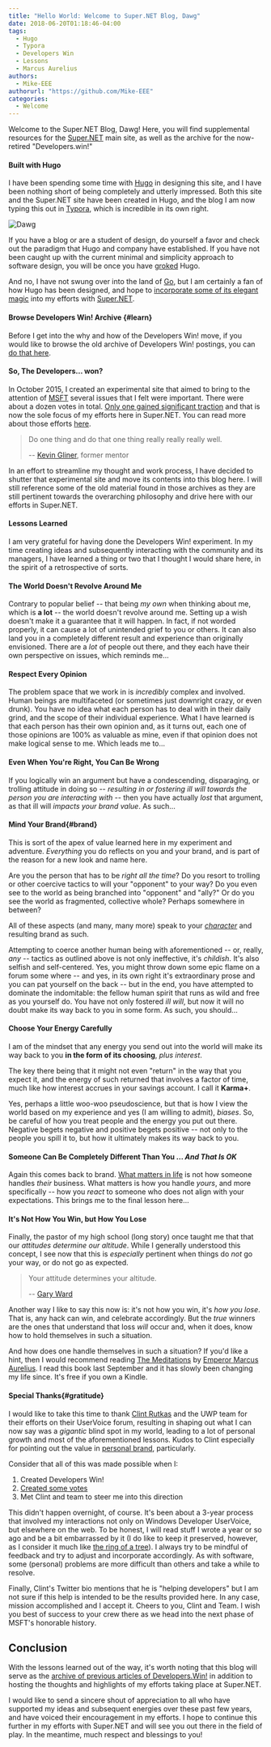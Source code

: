 ```yaml
---
title: "Hello World: Welcome to Super.NET Blog, Dawg"
date: 2018-06-20T01:18:46-04:00
tags:
  - Hugo
  - Typora
  - Developers Win
  - Lessons
  - Marcus Aurelius
authors: 
  - Mike-EEE
authorurl: "https://github.com/Mike-EEE"
categories:
  - Welcome
---
```


Welcome to the Super.NET Blog, Dawg!  Here, you will find supplemental resources for the [Super.NET](https://superdotnet.run/) main site, as well as the archive for the now-retired "Developers.win!"

#### Built with Hugo

I have been spending some time with [Hugo](https://gohugo.io) in designing this site, and I have been nothing short of being completely and utterly impressed.  Both this site and the Super.NET site have been created in Hugo, and the blog I am now typing this out in [Typora](https://typora.io/), which is incredible in its own right.

![Dawg](/images/Dawg.jpg)

If you have a blog or are a student of design, do yourself a favor and check out the paradigm that Hugo and company have established.  If you have not been caught up with the current minimal and simplicity approach to software design, you will be once you have [groked](https://en.wikipedia.org/wiki/Grok) Hugo.

And no, I have not swung over into the land of [Go](https://golang.org/), but I am certainly a fan of how Hugo has been designed, and hope to [incorporate some of its elegant magic](https://en.wikipedia.org/wiki/Ren%C3%A9_Girard#Mimetic_desire) into my efforts with [Super.NET](https://github.com/SuperDotNet/Super.NET).

#### Browse Developers Win! Archive {#learn}

Before I get into the why and how of the Developers Win! move, if you would like to browse the old archive of Developers Win! postings, you can [do that here](/categories/developers-win/).

#### So, The Developers... won?

In October 2015, I created an experimental site that aimed to bring to the attention of [MSFT](/2018/06/msft-vs-ms/) several issues that I felt were important.  There were about a dozen votes in total.  [Only one gained significant traction](https://visualstudio.uservoice.com/forums/121579-visual-studio-ide/suggestions/10027638-create-a-ubiquitous-net-client-application-develo) and that is now the sole focus of my efforts here in Super.NET.  You can read more about those efforts [here](https://superdotnet.run).

> Do one thing and do that one thing really really really well.
>
> -- [Kevin Gliner](http://www.kevingliner.com/), former mentor

In an effort to streamline my thought and work process, I have decided to shutter that experimental site and move its contents into this blog here.  I will still reference some of the old material found in those archives as they are still pertinent towards the overarching philosophy and drive here with our efforts in Super.NET.

#### Lessons Learned

I am very grateful for having done the Developers Win! experiment.  In my time creating ideas and subsequently interacting with the community and its managers, I have learned a thing or two that I thought I would share here, in the spirit of a retrospective of sorts.

#### The World Doesn't Revolve Around Me

Contrary to popular belief -- that being *my own* when thinking about me, which is **a lot** -- the world doesn't revolve around me.  Setting up a wish doesn't make it a guarantee that it will happen.  In fact, if not worded properly, it can cause a lot of unintended grief to you or others.  It can also land you in a completely different result and experience than originally envisioned.  There are a *lot* of people out there, and they each have their own perspective on issues, which reminds me...

#### Respect Every Opinion

The problem space that we work in is _incredibly_ complex and involved.  Human beings are multifaceted (or sometimes just downright crazy, or even drunk).  You have no idea what each person has to deal with in their daily grind, and the scope of their individual experience.  What I have learned is that each person has their own opinion and, as it turns out, each one of those opinions are 100% as valuable as mine, even if that opinion does not make logical sense to me.  Which leads me to...

#### Even When You're Right, You Can Be Wrong

If you logically win an argument but have a condescending, disparaging, or trolling attitude in doing so -- *resulting in or fostering ill will towards the person you are interacting with* -- then you have actually *lost* that argument, as that ill will *impacts your brand value*.  As such...

#### Mind Your Brand{#brand}

This is sort of the apex of value learned here in my experiment and adventure.  *Everything* you do reflects on you and your brand, and is part of the reason for a new look and name here.  

Are you the person that has to be *right all the time*?  Do you resort to trolling or other coercive tactics to will your "opponent" to your way?  Do you even see to the world as being branched into "opponent" and "ally?"  Or do you see the world as fragmented, collective whole?  Perhaps somewhere in between?

All of these aspects (and many, many more) speak to your *[character](https://youtu.be/YgxACD-rL5c)* and resulting brand as such.

Attempting to coerce another human being with aforementioned -- or, really, *any* -- tactics as outlined above is not only ineffective, it's *childish*.  It's also selfish and self-centered.  Yes, you might throw down some epic flame on a forum some where -- and yes, in its own right it's extraordinary prose and you can pat yourself on the back -- but in the end, you have attempted to dominate the indomitable: the fellow human spirit that runs as wild and free as you yourself do.  You have not only fostered *ill will*, but now it will no doubt make its way back to you in some form.  As such, you should...

#### Choose Your Energy Carefully

I am of the mindset that any energy you send out into the world will make its way back to you **in the form of its choosing**, *plus interest*.  

The key there being that it might not even "return" in the way that you expect it, and the energy of such returned that involves a factor of time, much like how interest accrues in your savings account.  I call it **Karma+**.  

Yes, perhaps a little woo-woo pseudoscience, but that is how I view the world based on my experience and yes (I am willing to admit), *biases*.  So, be careful of how you treat people and the energy you put out there.  Negative begets negative and positive begets positive -- not only to the people you spill it to, but how it ultimately makes its way back to you.

#### Someone Can Be Completely Different Than You ... *And That Is OK*

Again this comes back to brand.  [What matters in life](https://youtu.be/Oo9buo9Mtos) is not how someone handles *their* business.  What matters is how you handle *yours*, and more specifically -- how you *react* to someone who does not align with your expectations.  This brings me to the final lesson here...

#### It's Not How You Win, but How You Lose

Finally, the pastor of my high school (long story) once taught me that that our _attitudes determine our altitude_.  While I generally understood this concept, I see now that this is *especially* pertinent when things do _not_ go your way, or do not go as expected.  

> Your attitude determines your altitude.
>
> -- [Gary Ward](http://a.co/5DkMaLu)

Another way I like to say this now is: it's not how you win, it's *how you lose*.  That is, any hack can win, and celebrate accordingly.  But the _true_ winners are the ones that understand that loss _will_ occur and, when it does, know how to hold themselves in such a situation.

And how does one handle themselves in such a situation?  If you'd like a hint, then I would recommend reading [The Meditations](http://a.co/cTnzzhM) by [Emperor Marcus Aurelius](https://www.facebook.com/MarcusAureliusEmperor/).  I read this book last September and it has slowly been changing my life since.  It's free if you own a Kindle.

#### Special Thanks{#gratitude}

I would like to take this time to thank [Clint Rutkas](https://twitter.com/ClintRutkas) and the UWP team for their efforts on their UserVoice forum, resulting in shaping out what I can now say was a *gigantic* blind spot in my world, leading to a lot of personal growth and most of the aforementioned lessons.  Kudos to Clint especially for pointing out the value in [personal brand](#brand), particularly.  

Consider that all of this was made possible when I:

1. Created Developers Win!
2. [Created some votes](https://wpdev.uservoice.com/)
3. Met Clint and team to steer me into this direction

This didn't happen overnight, of course.  It's been about a 3-year process that involved my interactions not only on Windows Developer UserVoice, but elsewhere on the web.  To be honest, I will read stuff I wrote a year or so ago and be a bit embarrassed by it (I do like to keep it preserved, however, as I consider it much like [the ring of a tree](https://en.wikipedia.org/wiki/Dendrochronology)).  I always try to be mindful of feedback and try to adjust and incorporate accordingly.  As with software, some (personal) problems are more difficult than others and take a while to resolve.

Finally, Clint's Twitter bio mentions that he is "helping developers" but I am not sure if this help is intended to be the results provided here.  In any case, mission accomplished and I accept it.  Cheers to you, Clint and Team.  I wish you best of success to your crew there as we head into the next  phase of MSFT's honorable history.

## Conclusion

With the lessons learned out of the way, it's worth noting that this blog will serve as the [archive of previous articles of Developers.Win!](/categories/developers-win/) in addition to hosting the thoughts and highlights of my efforts taking place at Super.NET.  

I would like to send a sincere shout of appreciation to all who have supported my ideas and subsequent energies over these past few years, and have voiced their encouragement in my efforts.  I hope to continue this further in my efforts with Super.NET and will see you out there in the field of play.  In the meantime, much respect and blessings to you!
